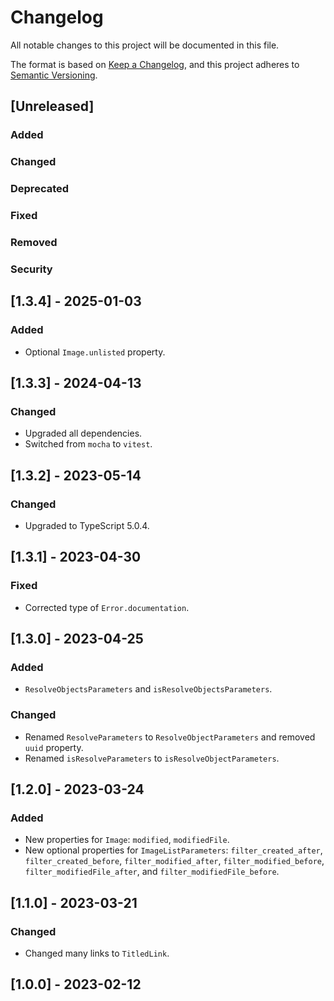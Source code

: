 # Changelog

All notable changes to this project will be documented in this file.

The format is based on [Keep a Changelog](https://keepachangelog.com/en/1.0.0/),
and this project adheres to [Semantic Versioning](https://semver.org/spec/v2.0.0.html).

## [Unreleased]

### Added

### Changed

### Deprecated

### Fixed

### Removed

### Security

## [1.3.4] - 2025-01-03

### Added

- Optional `Image.unlisted` property.

## [1.3.3] - 2024-04-13

### Changed

- Upgraded all dependencies.
- Switched from `mocha` to `vitest`.

## [1.3.2] - 2023-05-14

### Changed

- Upgraded to TypeScript 5.0.4.

## [1.3.1] - 2023-04-30

### Fixed

- Corrected type of `Error.documentation`.

## [1.3.0] - 2023-04-25

### Added

- `ResolveObjectsParameters` and `isResolveObjectsParameters`.

### Changed

- Renamed `ResolveParameters` to `ResolveObjectParameters` and removed `uuid` property.
- Renamed `isResolveParameters` to `isResolveObjectParameters`.

## [1.2.0] - 2023-03-24

### Added

- New properties for `Image`: `modified`, `modifiedFile`.
- New optional properties for `ImageListParameters`: `filter_created_after`, `filter_created_before`, `filter_modified_after`, `filter_modified_before`, `filter_modifiedFile_after`, and `filter_modifiedFile_before`.

## [1.1.0] - 2023-03-21

### Changed

- Changed many links to `TitledLink`.

## [1.0.0] - 2023-02-12
